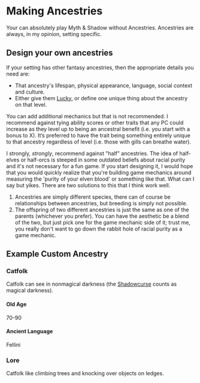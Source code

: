 # Making Ancestries
Your can absolutely play Myth & Shadow without Ancestries. Ancestries are always, in my opinion, setting specific.
## Design your own ancestries
If your setting has other fantasy ancestries, then the appropriate details you need are:

- That ancestry's lifespan, physical appearance, language, social context and culture.
- Either give them [Lucky](../Human.md#Lucky), or define one unique thing about the ancestry on that level.

You can add additional mechanics but that is not recommended. I recommend against tying ability scores or other traits that any PC could increase as they level up to being an ancestral benefit (i.e. you start with a bonus to X). It’s preferred to have the trait being something entirely unique to that ancestry regardless of level (i.e. those with gills can breathe water).

I strongly, *strongly*, recommend against "half" ancestries. The idea of half-elves or half-orcs is steeped in some outdated beliefs about racial purity and it's not necessary for a fun game. If you start designing it, I would hope that you would quickly realize that you're building game mechanics around measuring the 'purity of your elven blood' or something like that. What can I say but yikes. There are two solutions to this that I think work well.
1. Ancestries are simply different species, there can of course be relationships between ancestries, but breeding is simply not possible.
2. The offspring of two different ancestries is just the same as one of the parents (whichever you prefer). You can have the aesthetic be a blend of the two, but just pick one for the game mechanic side of it; trust me, you really don't want to go down the rabbit hole of racial purity as a game mechanic.
## Example Custom Ancestry

### Catfolk
Catfolk can see in nonmagical darkness (the [Shadowcurse](../../../Hazards/Shadowcurse.md) counts as magical darkness).
#### Old Age
70-90
#### Ancient Language
Fellini
### Lore
Catfolk like climbing trees and knocking over objects on ledges.